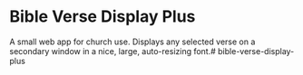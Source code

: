 # Bible Verse Display Plus

A small web app for church use.
Displays any selected verse on a secondary window in a nice, large, auto-resizing font.# bible-verse-display-plus
